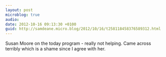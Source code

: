 ```yaml
---
layout: post
microblog: true
audio: 
date: 2012-10-16 09:13:30 +0100
guid: http://samdeane.micro.blog/2012/10/16/t258118458376589312.html
---
```

Susan Moore on the today program - really not helping. Came across terribly which is a shame since I agree with her.
